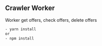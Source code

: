 ## Crawler Worker
Worker get offers, check offers, delete offers

```bash
- yarn install
or
- npm install
```


